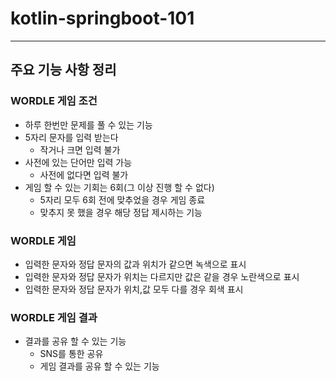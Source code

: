 # kotlin-springboot-101
---
## 주요 기능 사항 정리

### WORDLE 게임 조건
* 하루 한번만 문제를 풀 수 있는 기능
* 5자리 문자를 입력 받는다
  * 작거나 크면 입력 불가
* 사전에 있는 단어만 입력 가능
  * 사전에 없다면 입력 불가 
* 게임 할 수 있는 기회는 6회(그 이상 진행 할 수 없다)
  * 5자리 모두 6회 전에 맞추었을 경우 게임 종료
  * 맞추지 못 했을 경우 해당 정답 제시하는 기능 

### WORDLE 게임
* 입력한 문자와 정답 문자의 값과 위치가 같으면 녹색으로 표시
* 입력한 문자와 정답 문자가 위치는 다르지만 값은 같을 경우 노란색으로 표시
* 입력한 문자와 정답 문자가 위치,값 모두 다를 경우 회색 표시

### WORDLE 게임 결과
* 결과를 공유 할 수 있는 기능
  * SNS를 통한 공유
  * 게임 결과를 공유 할 수 있는 기능
